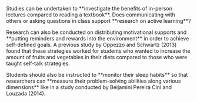 <p><span style=font-weight: 400;>Studies can be undertaken to </span>**investigate the benefits of in-person lectures compared to reading a textbook**<span style=font-weight: 400;>. Does communicating with others or asking questions in class support </span>**research on active learning**<span style=font-weight: 400;>?</span></p>

<p><span style=font-weight: 400;>Research can also be conducted on distributing motivational supports and </span>**putting reminders and rewards into the environment**<span style=font-weight: 400;> in order to achieve self-defined goals. A previous study by Oppezzo and Schwartz (2013) found that these strategies worked for students who wanted to increase the amount of fruits and vegetables in their diets compared to those who were taught self-talk strategies.</span></p>

<p><span style=font-weight: 400;>Students should also be instructed to </span>**monitor their sleep habits**<span style=font-weight: 400;> so that researchers can </span>**measure their problem-solving abilities along various dimensions**<span style=font-weight: 400;> like in a study conducted by Beijamini Pereira Cini and Louzada (2014).</span></p>